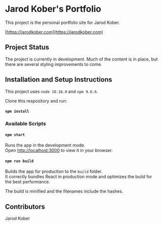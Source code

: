 # Jarod Kober's Portfolio

This project is the personal portfolio site for Jarod Kober.

[https://jarodkober.com](https://jarodkober.com)

## Project Status

The project is currently in development. Much of the content is in place, but there are several styling improvements to come.

## Installation and Setup Instructions

This project uses `node 18.16.0` and `npm 9.6.6`.

Clone this respository and run:

#### `npm install`

### Available Scripts

#### `npm start`

Runs the app in the development mode.\
Open [http://localhost:3000](http://localhost:3000) to view it in your browser.

#### `npm run build`

Builds the app for production to the `build` folder.\
It correctly bundles React in production mode and optimizes the build for the best performance.

The build is minified and the filenames include the hashes.

## Contributors

Jarod Kober
